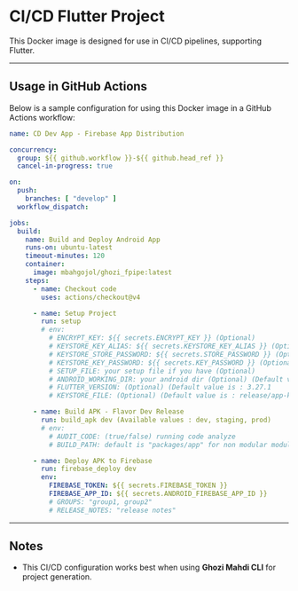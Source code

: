 
# CI/CD Flutter Project 

This Docker image is designed for use in CI/CD pipelines, supporting Flutter.

---

## Usage in GitHub Actions

Below is a sample configuration for using this Docker image in a GitHub Actions workflow:

```yaml
name: CD Dev App - Firebase App Distribution

concurrency:
  group: ${{ github.workflow }}-${{ github.head_ref }}
  cancel-in-progress: true

on:
  push:
    branches: [ "develop" ]
  workflow_dispatch:

jobs:
  build:
    name: Build and Deploy Android App
    runs-on: ubuntu-latest
    timeout-minutes: 120
    container:
      image: mbahgojol/ghozi_fpipe:latest
    steps:
      - name: Checkout code
        uses: actions/checkout@v4

      - name: Setup Project
        run: setup
        # env:
          # ENCRYPT_KEY: ${{ secrets.ENCRYPT_KEY }} (Optional)
          # KEYSTORE_KEY_ALIAS: ${{ secrets.KEYSTORE_KEY_ALIAS }} (Optional)
          # KEYSTORE_STORE_PASSWORD: ${{ secrets.STORE_PASSWORD }} (Optional)
          # KEYSTORE_KEY_PASSWORD: ${{ secrets.KEY_PASSWORD }} (Optional)
          # SETUP_FILE: your setup file if you have (Optional)
          # ANDROID_WORKING_DIR: your android dir (Optional) (Default value is : packages/app/android)
          # FLUTTER_VERSION: (Optional) (Default value is : 3.27.1
          # KEYSTORE_FILE: (Optional) (Default value is : release/app-keystore.jks)

      - name: Build APK - Flavor Dev Release
        run: build_apk dev (Available values : dev, staging, prod)
        # env:
          # AUDIT_CODE: (true/false) running code analyze 
          # BUILD_PATH: default is "packages/app" for non modular module use "." 

      - name: Deploy APK to Firebase
        run: firebase_deploy dev
        env:
          FIREBASE_TOKEN: ${{ secrets.FIREBASE_TOKEN }}
          FIREBASE_APP_ID: ${{ secrets.ANDROID_FIREBASE_APP_ID }}
          # GROUPS: "group1, group2"
          # RELEASE_NOTES: "release notes"

```

---

## Notes
- This CI/CD configuration works best when using **Ghozi Mahdi CLI** for project generation.
